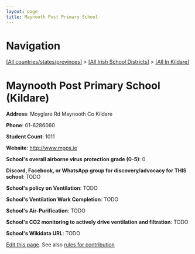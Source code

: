 ```yaml
---
layout: page
title: Maynooth Post Primary School
---
```

# Navigation

[[All countries/states/provinces]](../../..) > [[All Irish School Districts]](../..) > [[All In Kildare]](..)

# Maynooth Post Primary School (Kildare)

**Address**: Moyglare Rd Maynooth Co Kildare

**Phone**: 01-6286060

**Student Count**: 1011

**Website**: <http://www.mpps.ie>

**School's overall airborne virus protection grade (0-5)**: 0

**Discord, Facebook, or WhatsApp group for discovery/advocacy for THIS school**: TODO

**School's policy on Ventilation**: TODO

**School's Ventilation Work Completion**: TODO

**School's Air-Purification**: TODO

**School's CO2 monitoring to actively drive ventilation and filtration**: TODO

**School's Wikidata URL**: TODO


[Edit this page](https://github.com/ventilate-schools/Ireland/edit/main/./Kildare/Maynooth_Post_Primary_School.md). See also [rules for contribution](../../../contribution-rules/)